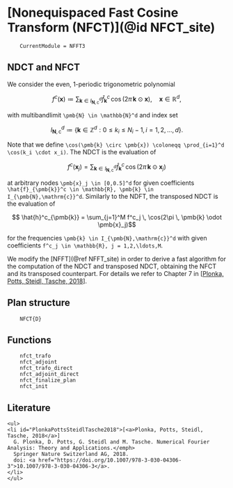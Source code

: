 # [Nonequispaced Fast Cosine Transform (NFCT)](@id NFCT_site)

```@meta
    CurrentModule = NFFT3
```

## NDCT and NFCT

We consider the even, 1-periodic trigonometric polynomial

```math
    f^c(\pmb{x}) \coloneqq \sum_{\pmb{k} \in I_{\pmb{N},\mathrm{c}}^d} \hat{f}_{\pmb{k}}^c \, \cos(2\pi \, \pmb{k} \odot \pmb{x}), \quad \pmb{x} \in \mathbb{R}^d,
```

with multibandlimit ``\pmb{N} \in \mathbb{N}^d`` and index set

```math
  I_{\pmb{N},\mathrm{c}}^d \coloneqq \left\{ \pmb{k} \in \mathbb{Z}^d: 0 \leq k_i \leq N_i - 1, \, i = 1,2,\ldots,d \right\}.
```

Note that we define ``\cos(\pmb{k} \circ \pmb{x}) \coloneqq \prod_{i=1}^d \cos(k_i \cdot x_i)``. The NDCT is the evaluation of

```math
  f^c(\pmb{x}_j) = \sum_{\pmb{k} \in I_{\pmb{N},\mathrm{c}}^d} \hat{f}_{\pmb{k}}^c \, \cos(2\pi \, \pmb{k} \odot \pmb{x}_j)
```
at arbitrary nodes ``\pmb{x}_j \in [0,0.5]^d`` for given coefficients ``\hat{f}_{\pmb{k}}^c \in \mathbb{R}, \pmb{k} \in I_{\pmb{N},\mathrm{c}}^d``. Similarly to the NDFT, the transposed NDCT is the evaluation of

```math
  \hat{h}^c_{\pmb{k}} = \sum_{j=1}^M f^c_j \, \cos(2\pi \, \pmb{k} \odot \pmb{x}_j)
```

for the frequencies ``\pmb{k} \in I_{\pmb{N},\mathrm{c}}^d`` with given coefficients ``f^c_j \in \mathbb{R}, j = 1,2,\ldots,M``.

We modify the [NFFT](@ref NFFT_site) in order to derive a fast algorithm for the computation of the NDCT and transposed NDCT, obtaining the NFCT and its transposed counterpart. For details we refer to Chapter 7 in [[Plonka, Potts, Steidl, Tasche, 2018](#PlonkaPottsSteidlTasche2018)].

## Plan structure

```@docs
    NFCT{D}
```

## Functions

```@docs
    nfct_trafo
    nfct_adjoint
    nfct_trafo_direct
    nfct_adjoint_direct
  	nfct_finalize_plan
    nfct_init
```

## Literature

```@raw html
<ul>
<li id="PlonkaPottsSteidlTasche2018">[<a>Plonka, Potts, Steidl, Tasche, 2018</a>]
  G. Plonka, D. Potts, G. Steidl and M. Tasche. Numerical Fourier Analysis: Theory and Applications.</emph>
  Springer Nature Switzerland AG, 2018.
  doi: <a href="https://doi.org/10.1007/978-3-030-04306-3">10.1007/978-3-030-04306-3</a>.
</li>
</ul>
```
